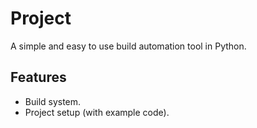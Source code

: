 # Project
A simple and easy to use build automation tool in Python.

## Features
 - Build system.
 - Project setup (with example code).